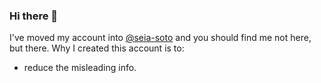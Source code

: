 ### Hi there 👋

I've moved my account into [@seia-soto](https://github.com/seia-soto) and you should find me not here, but there.
Why I created this account is to:

- reduce the misleading info.

